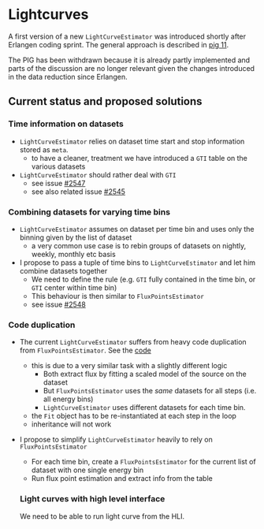 # Lightcurves

A first version of a new `LightCurveEstimator` was introduced shortly after Erlangen coding sprint. The general approach is described 
in [pig 11](https://docs.gammapy.org/dev/development/pigs/pig-011.html). 

The PIG has been withdrawn because it is already partly implemented and parts of the discussion are no longer relevant given the changes
introduced in the data reduction since Erlangen.

## Current status and proposed solutions

### Time information on datasets
- `LightCurveEstimator` relies on dataset time start and stop information stored as `meta`.
  * to have a cleaner, treatment we have introduced a `GTI` table on the various datasets
- `LightCurveEstimator` should rather deal with `GTI` 
  * see issue [#2547](https://github.com/gammapy/gammapy/issues/2547) 
  * see also related issue [#2545](https://github.com/gammapy/gammapy/issues/2547)

### Combining datasets for varying time bins
- `LightCurveEstimator` assumes on dataset per time bin and uses only the binning given by the list of dataset
  * a very common use case is to rebin groups of datasets on nightly, weekly, monthly etc basis
- I propose to pass a tuple of time bins to `LightCurveEstimator` and let him combine datasets together
  * We need to define the rule (e.g. `GTI` fully contained in the time bin, or `GTI` center within time bin)
  * This behaviour is then similar to `FluxPointsEstimator`
  * see issue [#2548](https://github.com/gammapy/gammapy/issues/2548) 

### Code duplication
- The current `LightCurveEstimator` suffers from heavy code duplication from `FluxPointsEstimator`. See the [code](https://docs.gammapy.org/dev/_modules/gammapy/time/lightcurve_estimator.html#LightCurveEstimator)
  * this is due to a very similar task with a slightly different logic
    * Both extract flux by fitting a scaled model of the source on the dataset
    * But `FluxPointsEstimator` uses the *same* datasets for all steps (i.e. all energy bins)
    * `LightCurveEstimator` uses different datasets for each time bin.
  * the `Fit` object has to be re-instantiated at each step in the loop
  * inheritance will not work
- I propose to simplify `LightCurveEstimator` heavily to rely on `FluxPointsEstimator`
  * For each time bin, create a `FluxPointsEstimator` for the current list of dataset with one single energy bin
  * Run flux point estimation and extract info from the table 
  
  ### Light curves with high level interface
  
  We need to be able to run light curve from the HLI.
